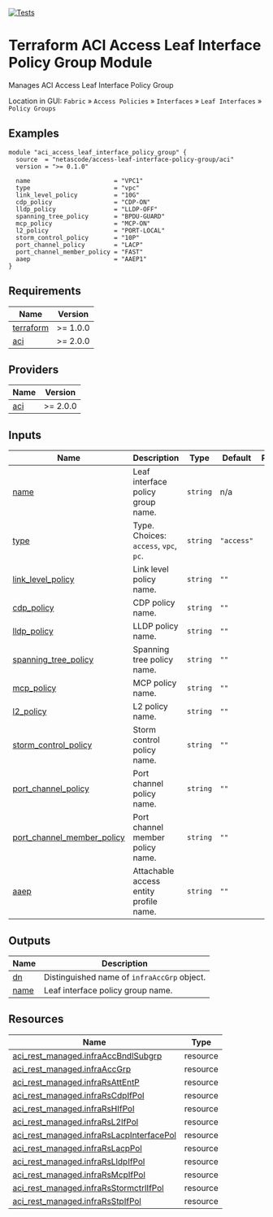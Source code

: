 <!-- BEGIN_TF_DOCS -->
[![Tests](https://github.com/netascode/terraform-aci-access-leaf-interface-policy-group/actions/workflows/test.yml/badge.svg)](https://github.com/netascode/terraform-aci-access-leaf-interface-policy-group/actions/workflows/test.yml)

# Terraform ACI Access Leaf Interface Policy Group Module

Manages ACI Access Leaf Interface Policy Group

Location in GUI:
`Fabric` » `Access Policies` » `Interfaces` » `Leaf Interfaces` » `Policy Groups`

## Examples

```hcl
module "aci_access_leaf_interface_policy_group" {
  source  = "netascode/access-leaf-interface-policy-group/aci"
  version = ">= 0.1.0"

  name                       = "VPC1"
  type                       = "vpc"
  link_level_policy          = "10G"
  cdp_policy                 = "CDP-ON"
  lldp_policy                = "LLDP-OFF"
  spanning_tree_policy       = "BPDU-GUARD"
  mcp_policy                 = "MCP-ON"
  l2_policy                  = "PORT-LOCAL"
  storm_control_policy       = "10P"
  port_channel_policy        = "LACP"
  port_channel_member_policy = "FAST"
  aaep                       = "AAEP1"
}
```

## Requirements

| Name | Version |
|------|---------|
| <a name="requirement_terraform"></a> [terraform](#requirement\_terraform) | >= 1.0.0 |
| <a name="requirement_aci"></a> [aci](#requirement\_aci) | >= 2.0.0 |

## Providers

| Name | Version |
|------|---------|
| <a name="provider_aci"></a> [aci](#provider\_aci) | >= 2.0.0 |

## Inputs

| Name | Description | Type | Default | Required |
|------|-------------|------|---------|:--------:|
| <a name="input_name"></a> [name](#input\_name) | Leaf interface policy group name. | `string` | n/a | yes |
| <a name="input_type"></a> [type](#input\_type) | Type. Choices: `access`, `vpc`, `pc`. | `string` | `"access"` | no |
| <a name="input_link_level_policy"></a> [link\_level\_policy](#input\_link\_level\_policy) | Link level policy name. | `string` | `""` | no |
| <a name="input_cdp_policy"></a> [cdp\_policy](#input\_cdp\_policy) | CDP policy name. | `string` | `""` | no |
| <a name="input_lldp_policy"></a> [lldp\_policy](#input\_lldp\_policy) | LLDP policy name. | `string` | `""` | no |
| <a name="input_spanning_tree_policy"></a> [spanning\_tree\_policy](#input\_spanning\_tree\_policy) | Spanning tree policy name. | `string` | `""` | no |
| <a name="input_mcp_policy"></a> [mcp\_policy](#input\_mcp\_policy) | MCP policy name. | `string` | `""` | no |
| <a name="input_l2_policy"></a> [l2\_policy](#input\_l2\_policy) | L2 policy name. | `string` | `""` | no |
| <a name="input_storm_control_policy"></a> [storm\_control\_policy](#input\_storm\_control\_policy) | Storm control policy name. | `string` | `""` | no |
| <a name="input_port_channel_policy"></a> [port\_channel\_policy](#input\_port\_channel\_policy) | Port channel policy name. | `string` | `""` | no |
| <a name="input_port_channel_member_policy"></a> [port\_channel\_member\_policy](#input\_port\_channel\_member\_policy) | Port channel member policy name. | `string` | `""` | no |
| <a name="input_aaep"></a> [aaep](#input\_aaep) | Attachable access entity profile name. | `string` | `""` | no |

## Outputs

| Name | Description |
|------|-------------|
| <a name="output_dn"></a> [dn](#output\_dn) | Distinguished name of `infraAccGrp` object. |
| <a name="output_name"></a> [name](#output\_name) | Leaf interface policy group name. |

## Resources

| Name | Type |
|------|------|
| [aci_rest_managed.infraAccBndlSubgrp](https://registry.terraform.io/providers/CiscoDevNet/aci/latest/docs/resources/rest_managed) | resource |
| [aci_rest_managed.infraAccGrp](https://registry.terraform.io/providers/CiscoDevNet/aci/latest/docs/resources/rest_managed) | resource |
| [aci_rest_managed.infraRsAttEntP](https://registry.terraform.io/providers/CiscoDevNet/aci/latest/docs/resources/rest_managed) | resource |
| [aci_rest_managed.infraRsCdpIfPol](https://registry.terraform.io/providers/CiscoDevNet/aci/latest/docs/resources/rest_managed) | resource |
| [aci_rest_managed.infraRsHIfPol](https://registry.terraform.io/providers/CiscoDevNet/aci/latest/docs/resources/rest_managed) | resource |
| [aci_rest_managed.infraRsL2IfPol](https://registry.terraform.io/providers/CiscoDevNet/aci/latest/docs/resources/rest_managed) | resource |
| [aci_rest_managed.infraRsLacpInterfacePol](https://registry.terraform.io/providers/CiscoDevNet/aci/latest/docs/resources/rest_managed) | resource |
| [aci_rest_managed.infraRsLacpPol](https://registry.terraform.io/providers/CiscoDevNet/aci/latest/docs/resources/rest_managed) | resource |
| [aci_rest_managed.infraRsLldpIfPol](https://registry.terraform.io/providers/CiscoDevNet/aci/latest/docs/resources/rest_managed) | resource |
| [aci_rest_managed.infraRsMcpIfPol](https://registry.terraform.io/providers/CiscoDevNet/aci/latest/docs/resources/rest_managed) | resource |
| [aci_rest_managed.infraRsStormctrlIfPol](https://registry.terraform.io/providers/CiscoDevNet/aci/latest/docs/resources/rest_managed) | resource |
| [aci_rest_managed.infraRsStpIfPol](https://registry.terraform.io/providers/CiscoDevNet/aci/latest/docs/resources/rest_managed) | resource |
<!-- END_TF_DOCS -->